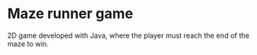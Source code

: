 # Maze runner game

2D game developed with Java, where the player must reach the end of the maze to win.

